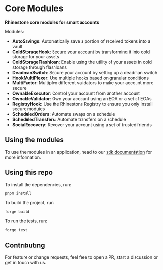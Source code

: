 # Core Modules

**Rhinestone core modules for smart accounts**

Modules:

- **AutoSavings**: Automatically save a portion of received tokens into a vault
- **ColdStorageHook**: Secure your account by transforming it into cold storage for your assets
- **ColdStorageFlashloan**: Enable using the utility of your assets in cold storage through flashloans
- **DeadmanSwitch**: Secure your account by setting up a deadman switch
- **HookMultiPlexer**: Use multiple hooks based on granular conditions
- **MultiFactor**: Multiplex different validators to make your account more secure
- **OwnableExecutor**: Control your account from another account
- **OwnableValidator**: Own your account using an EOA or a set of EOAs
- **RegistryHook**: Use the Rhinestone Registry to ensure you only install secure modules
- **ScheduledOrders**: Automate swaps on a schedule
- **ScheduledTransfers**: Automate transfers on a schedule
- **SocialRecovery**: Recover your account using a set of trusted friends

## Using the modules

To use the modules in an application, head to our [sdk documentation](https://docs.rhinestone.wtf/module-sdk) for more information.

## Using this repo

To install the dependencies, run:

```bash
pnpm install
```

To build the project, run:

```bash
forge build
```

To run the tests, run:

```bash
forge test
```

## Contributing

For feature or change requests, feel free to open a PR, start a discussion or get in touch with us.
